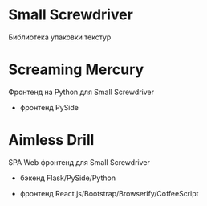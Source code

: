 # Small Screwdriver
Библиотека упаковки текстур

# Screaming Mercury
Фронтенд на Python для Small Screwdriver

* фронтенд PySide

# Aimless Drill
SPA Web фронтенд для Small Screwdriver

* бэкенд Flask/PySide/Python

* фронтенд React.js/Bootstrap/Browserify/CoffeeScript